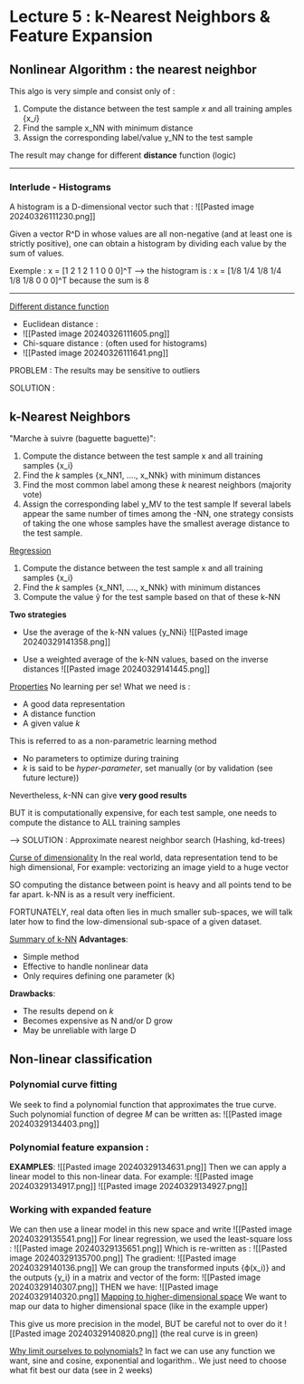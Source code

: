 
# Lecture 5 : k-Nearest Neighbors & Feature Expansion
 
## Nonlinear Algorithm : the nearest neighbor
This algo is very simple and consist only of : 
1. Compute the distance between the test sample *x* and all training amples {x_*i*}
2. Find the sample x_NN with minimum distance 
3. Assign the corresponding label/value y_NN to the test sample

The result may change for different **distance** function (logic)

---------------------------
### Interlude - Histograms
A histogram is a D-dimensional vector such that : 
![[Pasted image 20240326111230.png]]

Given a vector R^D in whose values are all non-negative (and at least one is strictly positive), one can obtain a histogram by dividing each value by the sum of values. 

Exemple : 
x = [1 2 1 2 1 1 0 0 0]^T
--> the histogram is : x = [1/8 1/4 1/8 1/4 1/8 1/8 0 0 0]^T because the sum is 8

------------------------

<u>Different distance function</u>

- Euclidean distance : 
- ![[Pasted image 20240326111605.png]]
- Chi-square distance : (often used for histograms)
- ![[Pasted image 20240326111641.png]]

PROBLEM : The results may be sensitive to outliers 

SOLUTION : 
## k-Nearest Neighbors 
"Marche à suivre (baguette baguette)": 
1. Compute the distance between the test sample x and all training samples {x_i}
2. Find the *k* samples {x_NN1, ...., x_NNk} with minimum distances 
3. Find the most common label among these *k* nearest neighbors (majority vote)
4. Assign the corresponding label y_MV to the test sample
If several labels appear the same number of times among the -NN, one strategy consists of taking the one whose samples have the smallest average distance to the test sample. 

<u>Regression</u>
1. Compute the distance between the test sample x and all training samples {x_i}
2. Find the *k* samples {x_NN1, ...., x_NNk} with minimum distances
3. Compute the value ŷ for the test sample based on that of these k-NN

**Two strategies** 
-  Use the average of the k-NN values {y_NNi}
![[Pasted image 20240329141358.png]]

- Use a weighted average of the k-NN values, based on the inverse distances
![[Pasted image 20240329141445.png]]

<u>Properties</u> 
No learning per se! What we need is : 
- A good data representation
- A distance function
- A given value *k*

This is referred to as a non-parametric learning method 
- No parameters to optimize during training 
- *k* is said to be *hyper-parameter*, set manually (or by validation (see future lecture))

Nevertheless, *k*-NN can give **very good results** 

BUT it is computationally expensive, for each test sample, one needs to compute the distance to ALL training samples

--> SOLUTION : Approximate nearest neighbor search (Hashing, kd-trees)

<u>Curse of dimensionality</u>
In the real world, data representation tend to be high dimensional, 
	For example: vectorizing an image yield to a huge vector

SO computing the distance between point is heavy and all points tend to be far apart. 
k-NN is as a result very inefficient. 

FORTUNATELY, real data often lies in much smaller sub-spaces, we will talk later how to find the low-dimensional sub-space of a given dataset. 

<u>Summary of k-NN</u> 
**Advantages**: 
-  Simple method
- Effective to handle nonlinear data
- Only requires defining one parameter (k)

**Drawbacks**:
- The results depend on *k*
- Becomes expensive as N and/or D grow
- May be unreliable with large D


## Non-linear classification 

### Polynomial curve fitting 
We seek to find a polynomial function that approximates the true curve. 
Such polynomial function of degree *M* can be written as: 
![[Pasted image 20240329134403.png]]

### Polynomial feature expansion :
**EXAMPLES**: 
![[Pasted image 20240329134631.png]]
Then we can apply a linear model to this non-linear data. 
For example:
![[Pasted image 20240329134917.png]]
![[Pasted image 20240329134927.png]]


### Working with expanded feature
We can then use a linear model in this new space and write
![[Pasted image 20240329135541.png]]
For linear regression, we used the least-square loss :
![[Pasted image 20240329135651.png]]
Which is re-written as : 
![[Pasted image 20240329135700.png]]
The gradient: 
![[Pasted image 20240329140136.png]]
 We can group the transformed inputs {ϕ(x_i)} and the outputs {y_i} in a matrix and vector of the form: 
 ![[Pasted image 20240329140307.png]]
 THEN we have: 
 ![[Pasted image 20240329140320.png]]
<u>Mapping to higher-dimensional space</u>
We want to map our data to higher dimensional space (like in the example upper)

This give us more precision in the model, BUT be careful not to over do it 
![[Pasted image 20240329140820.png]]
(the real curve is in green)

<u>Why limit ourselves to polynomials?</u>
In fact we can use any function we want, sine and cosine, exponential and logarithm.. 
We just need to choose what fit best our data (see in 2 weeks)

